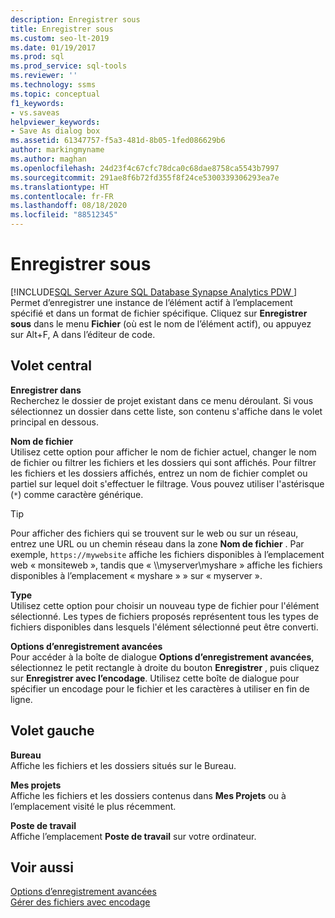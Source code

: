 ```yaml
---
description: Enregistrer sous
title: Enregistrer sous
ms.custom: seo-lt-2019
ms.date: 01/19/2017
ms.prod: sql
ms.prod_service: sql-tools
ms.reviewer: ''
ms.technology: ssms
ms.topic: conceptual
f1_keywords:
- vs.saveas
helpviewer_keywords:
- Save As dialog box
ms.assetid: 61347757-f5a3-481d-8b05-1fed086629b6
author: markingmyname
ms.author: maghan
ms.openlocfilehash: 24d23f4c67cfc78dca0c68dae8758ca5543b7997
ms.sourcegitcommit: 291ae8f6b72fd355f8f24ce5300339306293ea7e
ms.translationtype: HT
ms.contentlocale: fr-FR
ms.lasthandoff: 08/18/2020
ms.locfileid: "88512345"
---
```

# <a name="save-as"></a>Enregistrer sous
[!INCLUDE[SQL Server Azure SQL Database Synapse Analytics PDW ](../../includes/applies-to-version/sql-asdb-asdbmi-asa-pdw.md)]
Permet d’enregistrer une instance de l’élément actif à l’emplacement spécifié et dans un format de fichier spécifique. Cliquez sur **Enregistrer** *<file>* **sous** dans le menu **Fichier** (où *<file>* est le nom de l’élément actif), ou appuyez sur Alt+F, A dans l’éditeur de code.  
  
## <a name="central-panel"></a>Volet central  
**Enregistrer dans**  
Recherchez le dossier de projet existant dans ce menu déroulant. Si vous sélectionnez un dossier dans cette liste, son contenu s'affiche dans le volet principal en dessous.  
  
**Nom de fichier**  
Utilisez cette option pour afficher le nom de fichier actuel, changer le nom de fichier ou filtrer les fichiers et les dossiers qui sont affichés. Pour filtrer les fichiers et les dossiers affichés, entrez un nom de fichier complet ou partiel sur lequel doit s'effectuer le filtrage. Vous pouvez utiliser l'astérisque (`*`) comme caractère générique.  
  
> [!TIP]
> Pour afficher des fichiers qui se trouvent sur le web ou sur un réseau, entrez une URL ou un chemin réseau dans la zone **Nom de fichier** . Par exemple, `https://mywebsite` affiche les fichiers disponibles à l’emplacement web « monsiteweb », tandis que « \\\myserver\myshare » affiche les fichiers disponibles à l’emplacement « myshare » » sur « myserver ».  
  
**Type**  
Utilisez cette option pour choisir un nouveau type de fichier pour l'élément sélectionné. Les types de fichiers proposés représentent tous les types de fichiers disponibles dans lesquels l'élément sélectionné peut être converti.  
  
**Options d’enregistrement avancées**  
Pour accéder à la boîte de dialogue **Options d’enregistrement avancées**, sélectionnez le petit rectangle à droite du bouton **Enregistrer** , puis cliquez sur **Enregistrer avec l’encodage**. Utilisez cette boîte de dialogue pour spécifier un encodage pour le fichier et les caractères à utiliser en fin de ligne.  
  
## <a name="left-panel"></a>Volet gauche  
**Bureau**  
Affiche les fichiers et les dossiers situés sur le Bureau.  
  
**Mes projets**  
Affiche les fichiers et les dossiers contenus dans **Mes Projets** ou à l’emplacement visité le plus récemment.  
  
**Poste de travail**  
Affiche l’emplacement **Poste de travail** sur votre ordinateur.  
  
## <a name="see-also"></a>Voir aussi  
[Options d’enregistrement avancées](../../ssms/menu-help/advanced-save-options.md)  
[Gérer des fichiers avec encodage](../../ssms/solution/manage-files-with-encoding.md)  
  
